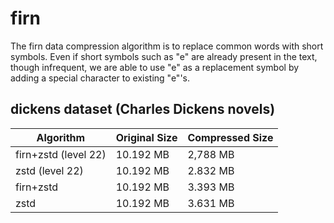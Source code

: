 # firn
The firn data compression algorithm is to replace common words with short symbols. Even if short symbols such as "e" are already present in the text, though infrequent, we are able to use "e" as a replacement symbol by adding a special character to existing "e"'s.

## dickens dataset (Charles Dickens novels)
| Algorithm | Original Size | Compressed Size |
|----------------------|---------------|-----------------|
| firn+zstd (level 22) | 10.192 MB     | 2,788 MB        |
| zstd (level 22)      | 10.192 MB     | 2.832 MB        |
| firn+zstd            | 10.192 MB     | 3.393 MB        |
| zstd                 | 10.192 MB     | 3.631 MB        |


